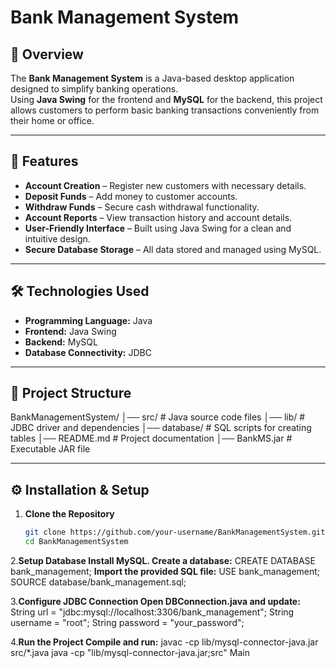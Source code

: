 # Bank Management System

## 📌 Overview
The **Bank Management System** is a Java-based desktop application designed to simplify banking operations.  
Using **Java Swing** for the frontend and **MySQL** for the backend, this project allows customers to perform basic banking transactions conveniently from their home or office.

---

## 🚀 Features
- **Account Creation** – Register new customers with necessary details.
- **Deposit Funds** – Add money to customer accounts.
- **Withdraw Funds** – Secure cash withdrawal functionality.
- **Account Reports** – View transaction history and account details.
- **User-Friendly Interface** – Built using Java Swing for a clean and intuitive design.
- **Secure Database Storage** – All data stored and managed using MySQL.

---

## 🛠️ Technologies Used
- **Programming Language:** Java
- **Frontend:** Java Swing
- **Backend:** MySQL
- **Database Connectivity:** JDBC

---

## 📂 Project Structure
BankManagementSystem/
│── src/ # Java source code files
│── lib/ # JDBC driver and dependencies
│── database/ # SQL scripts for creating tables
│── README.md # Project documentation
│── BankMS.jar # Executable JAR file


---

## ⚙️ Installation & Setup
1. **Clone the Repository**
   ```bash
   git clone https://github.com/your-username/BankManagementSystem.git
   cd BankManagementSystem
   
2.**Setup Database
  Install MySQL.
  Create a database:**
  CREATE DATABASE bank_management;
  **Import the provided SQL file:**
  USE bank_management;
  SOURCE database/bank_management.sql;
  
3.**Configure JDBC Connection Open DBConnection.java and update:**
 String url = "jdbc:mysql://localhost:3306/bank_management";
 String username = "root";
 String password = "your_password";
 
4.**Run the Project
   Compile and run:**
   javac -cp lib/mysql-connector-java.jar src/*.java
   java -cp "lib/mysql-connector-java.jar;src" Main


